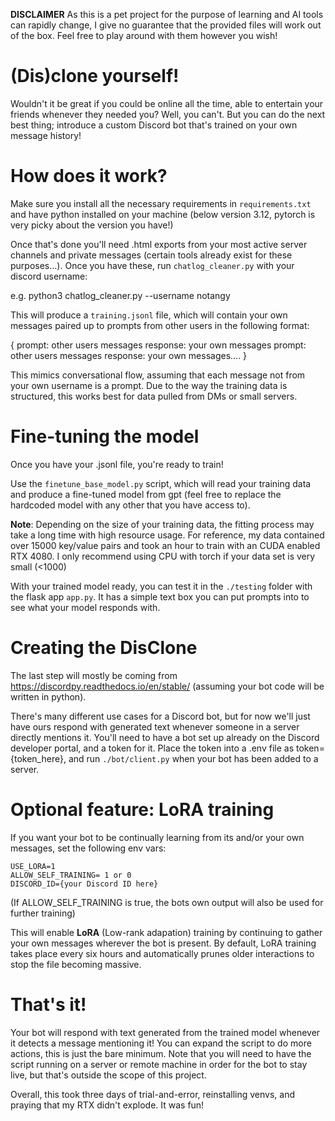 **DISCLAIMER**
As this is a pet project for the purpose of learning and AI tools can rapidly change, I give no guarantee that the provided files will work out of the box. Feel free to play around with them however you wish!

# (Dis)clone yourself!

Wouldn't it be great if you could be online all the time, able to entertain your friends whenever they needed you?
Well, you can't. But you can do the next best thing; introduce a custom Discord bot that's trained on your own message history!

# How does it work?

Make sure you install all the necessary requirements in `requirements.txt` and have python installed on your machine (below version 3.12, pytorch is very picky about the version you have!)

Once that's done you'll need .html exports from your most active server channels and private messages (certain tools already exist for these purposes...). Once you have these, run `chatlog_cleaner.py` with your discord username:

e.g. python3 chatlog_cleaner.py --username notangy

This will produce a `training.jsonl` file, which will contain your own messages paired up to prompts from other users in the following format:

{
prompt: other users messages
response: your own messages
prompt: other users messages
response: your own messages....
}

This mimics conversational flow, assuming that each message not from your own username is a prompt.
Due to the way the training data is structured, this works best for data pulled from DMs or small servers.

# Fine-tuning the model

Once you have your .jsonl file, you're ready to train!

Use the `finetune_base_model.py` script, which will read your training data and produce a fine-tuned model from gpt
(feel free to replace the hardcoded model with any other that you have access to).

**Note**: Depending on the size of your training data, the fitting process may take a long time with high resource usage. For reference, my data contained over 15000 key/value pairs and took an hour to train with an CUDA enabled RTX 4080. I only recommend using CPU with torch if your data set is very small (<1000)

With your trained model ready, you can test it in the `./testing` folder with the flask app `app.py`. It has a simple text box you can put prompts into to see what your model responds with.

# Creating the DisClone

The last step will mostly be coming from https://discordpy.readthedocs.io/en/stable/ (assuming your bot code will be written in python).

There's many different use cases for a Discord bot, but for now we'll just have ours respond with generated text whenever someone in a server directly mentions it.
You'll need to have a bot set up already on the Discord developer portal, and a token for it. Place the token into a .env file as token={token_here}, and run `./bot/client.py` when your bot has been added to a server.

# Optional feature: LoRA training

If you want your bot to be continually learning from its and/or your own messages, set the following env vars:

```
USE_LORA=1
ALLOW_SELF_TRAINING= 1 or 0
DISCORD_ID={your Discord ID here}
```

(If ALLOW_SELF_TRAINING is true, the bots own output will also be used for further training)

This will enable **LoRA** (Low-rank adapation) training by continuing to gather your own messages wherever the bot is present.
By default, LoRA training takes place every six hours and automatically prunes older interactions to stop the file becoming massive.

# That's it!

Your bot will respond with text generated from the trained model whenever it detects a message mentioning it! You can expand the script to do more actions, this is just the bare minimum. Note that you will need to have the script running on a server or remote machine in order for the bot to stay live, but that's outside the scope of this project.

Overall, this took three days of trial-and-error, reinstalling venvs, and praying that my RTX didn't explode. It was fun!

